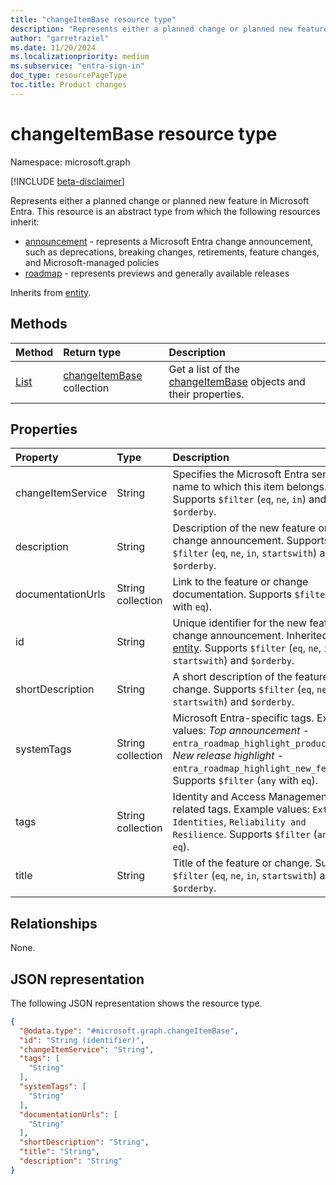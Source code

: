 ```yaml
---
title: "changeItemBase resource type"
description: "Represents either a planned change or planned new feature in Microsoft Entra."
author: "garretraziel"
ms.date: 11/20/2024
ms.localizationpriority: medium
ms.subservice: "entra-sign-in"
doc_type: resourcePageType
toc.title: Product changes
---
```


# changeItemBase resource type

Namespace: microsoft.graph

[!INCLUDE [beta-disclaimer](../../includes/beta-disclaimer.md)]

Represents either a planned change or planned new feature in Microsoft Entra. This resource is an abstract type from which the following resources inherit:

- [announcement](../resources/announcement.md) - represents a Microsoft Entra change announcement, such as deprecations, breaking changes, retirements, feature changes, and Microsoft-managed policies
- [roadmap](../resources/roadmap.md) - represents previews and generally available releases

Inherits from [entity](../resources/entity.md).

## Methods
|Method|Return type|Description|
|:---|:---|:---|
|[List](../api/identitycontainer-list-productchanges.md)|[changeItemBase](../resources/changeitembase.md) collection|Get a list of the [changeItemBase](../resources/changeitembase.md) objects and their properties.|

## Properties
|Property|Type|Description|
|:---|:---|:---|
|changeItemService|String|Specifies the Microsoft Entra service name to which this item belongs. Supports `$filter` (`eq`, `ne`, `in`) and `$orderby`.|
|description|String|Description of the new feature or change announcement. Supports `$filter` (`eq`, `ne`, `in`, `startswith`) and `$orderby`.|
|documentationUrls|String collection|Link to the feature or change documentation. Supports `$filter` (`any` with `eq`).|
|id|String|Unique identifier for the new feature or change announcement. Inherited from [entity](../resources/entity.md). Supports `$filter` (`eq`, `ne`, `in`, `startswith`) and `$orderby`.|
|shortDescription|String|A short description of the feature or change. Supports `$filter` (`eq`, `ne`, `in`, `startswith`) and `$orderby`.|
|systemTags|String collection|Microsoft Entra-specific tags. Example values: *Top announcement* - `entra_roadmap_highlight_product_news`, *New release highlight* - `entra_roadmap_highlight_new_feature`. Supports `$filter` (`any` with `eq`).|
|tags|String collection|Identity and Access Management (IAM) related tags. Example values: `External Identities`, `Reliability and Resilience`. Supports `$filter` (`any` with `eq`).|
|title|String|Title of the feature or change. Supports `$filter` (`eq`, `ne`, `in`, `startswith`) and `$orderby`.|

## Relationships
None.

## JSON representation
The following JSON representation shows the resource type.
<!-- {
  "blockType": "resource",
  "keyProperty": "id",
  "@odata.type": "microsoft.graph.changeItemBase",
  "baseType": "microsoft.graph.entity",
  "openType": false
}
-->
``` json
{
  "@odata.type": "#microsoft.graph.changeItemBase",
  "id": "String (identifier)",
  "changeItemService": "String",
  "tags": [
    "String"
  ],
  "systemTags": [
    "String"
  ],
  "documentationUrls": [
    "String"
  ],
  "shortDescription": "String",
  "title": "String",
  "description": "String"
}
```
